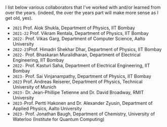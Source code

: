 I list below various collaborators that I've worked with and/or learned from over the years. (indeed, the over the years part will make more sense as I get old, yes).

- ```2021``` Prof. Alok Shukla, Department of Physics, IIT Bombay
- ```2021-22``` Prof. Vikram Rentala, Department of Physics, IIT Bombay
- ```2022-``` Prof. Vikas Garg, Department of Computer Science, Aalto University
- ```2022-23```Prof. Himadri Shekhar Dhar, Department of Physics, IIT Bombay
- ```2022-``` Prof. Bhaskaran Muralidharan, Department of Electrical Engineering, IIT Bombay
- ```2022-``` Prof. Kasturi Saha, Department of Electrical Engineering, IIT Bombay
- ```2023-``` Prof. Sai Vinjanampathy, Department of Physics, IIT Bombay
- ```2023``` Prof. Andreas Reiserer, Department of Physics, Technical University of Munich
- ```2023-``` Dr. Jean-Phillipe Tetienne and Dr. David Broadway, RMIT University
- ```2023-```Prof. Pertti Hakonen and Dr. Alexander Zyusin, Department of Applied Physics, Aalto University
- ```2023-``` Prof. Jonathan Baugh, Department of Chemistry, University of Waterloo (Institute for Quantum Computing)
